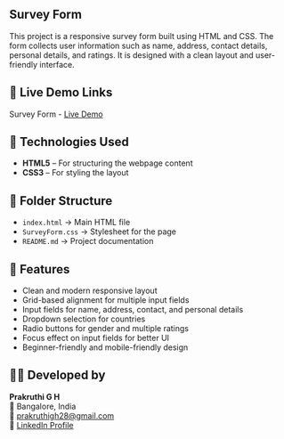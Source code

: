 ## Survey Form

This project is a responsive survey form built using HTML and CSS. The form collects user information such as name, address, contact details, personal details, and ratings. It is designed with a clean layout and user-friendly interface.

## 🔗 Live Demo Links

Survey Form - [Live Demo](https://prakruthi-g-h.github.io/HTML-AND-CSS-MINI-PROJECTS/Survey%20Form)

## 🔧 Technologies Used

- **HTML5** – For structuring the webpage content
- **CSS3** – For styling the layout

## 📁 Folder Structure

- `index.html` → Main HTML file  
- `SurveyForm.css` → Stylesheet for the page  
- `README.md` → Project documentation


## 📌 Features

- Clean and modern responsive layout
- Grid-based alignment for multiple input fields
- Input fields for name, address, contact, and personal details
- Dropdown selection for countries
- Radio buttons for gender and multiple ratings
- Focus effect on input fields for better UI
- Beginner-friendly and mobile-friendly design


## 👩‍💻 Developed by

**Prakruthi G H**  
📍 Bangalore, India  
📧 prakruthigh28@gmail.com  
🔗 [LinkedIn Profile](https://www.linkedin.com/in/prakruthi-g-h)

